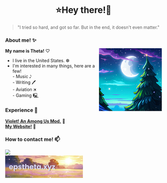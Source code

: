 
<h1 align="center">⭐Hey there!🌌</h1>

> "I tried so hard, and got so far. But in the end, it doesn't even matter."

### About me! ✨
<img align="right" alt="it's me, theta!" src="chrystler.GIF" width="40%" height="auto" /> **My name is Theta!** ♡ <br>
- I live in the United States. ❆ <br>
- I'm interested in many things, here are a few!<br> - Music 𝅘𝅥𝅮<br>- Writing 🖊<br>- Aviation 🛪<br>- Gaming 🖳




### Experience 📌

**[Violet! An Among Us Mod.](https://github.com/Violet-AU)** 💜 <br>
**[My Website!](https://me.epstheta.xyz)** 💜


### How to contact me! 📫

![](https://discord.c99.nl/widget/theme-2/216404071253278720.png)<br>
<a href="https://www.epstheta.xyz"><img src="banner.png" width="250"/> <br>
